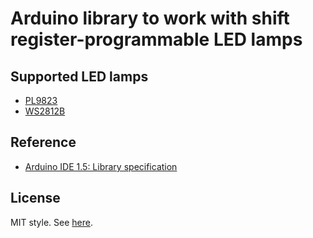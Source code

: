 # Arduino library to work with shift register-programmable LED lamps

## Supported LED lamps

* [PL9823](http://www.led-genial.de/mediafiles//Sonstiges/PL9823.pdf)
* [WS2812B](https://www.adafruit.com/datasheets/WS2812B.pdf)

## Reference

* [Arduino IDE 1.5: Library specification](https://github.com/arduino/Arduino/wiki/Arduino-IDE-1.5:-Library-specification)

## License

MIT style. See [here](./LICENSE).
